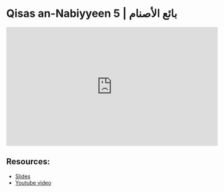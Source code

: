 # Qisas an-Nabiyyeen 5 | بائع الأصنام

<iframe width="560" height="315" src="https://www.youtube-nocookie.com/embed/GklZpNpHtZo?start=0" frameborder="0" allow="accelerometer; autoplay; encrypted-media; gyroscope; picture-in-picture" allowfullscreen="allowfullscreen"></iframe><BR>



## Resources:
- [Slides](https://github.com/arshare/resources_balagha_pdfs)
- [Youtube video](GklZpNpHtZo)
